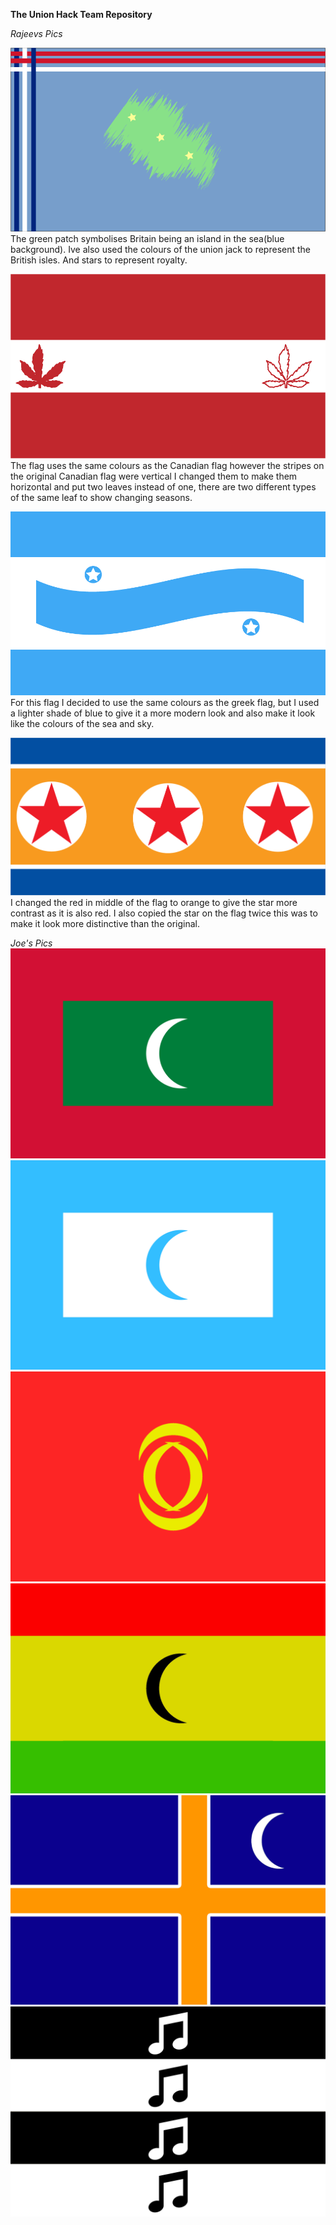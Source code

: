 **The Union Hack Team Repository**

*Rajeevs Pics*

![British Flag](RajeevsFlags/BritishFlag.png)
The green patch symbolises Britain being an island in the sea(blue background). Ive also used the colours of the union jack to represent the British isles. And stars to represent royalty.

![Canadian Flag](RajeevsFlags/Canadianflag.png)
The flag uses the same colours as the Canadian flag however the stripes on the original Canadian flag were vertical I changed them to make them horizontal and put two leaves instead of one, there are two different types of the same leaf to show changing seasons.

![Greek Flag](RajeevsFlags/Greekflag.png)
For this flag I decided to use the same colours as the greek flag, but I used a lighter shade of blue to give it a more modern look and also make it look like the colours of the sea and sky.

![North Korean Flag](RajeevsFlags/NorthKorean.png)
I changed the red in middle of the flag to orange to give the star more contrast as it is also red. I also copied the star on the flag twice this was to make it look more distinctive than the original.
 


*Joe's Pics*
![Maldives Original](Joe's%20Flags/Maldives%20Original.png)
![Maldives 1](Joe's%20Flags/Maldives-1.png)
![Maldives 2](Joe's%20Flags/Maldives-2.png)
![Maldives 3](Joe's%20Flags/Maldives-3.png)
![Maldives 4](Joe's%20Flags/Maldives-4.png)
![Musicland](Joe's%20Flags/Musicland.png)



